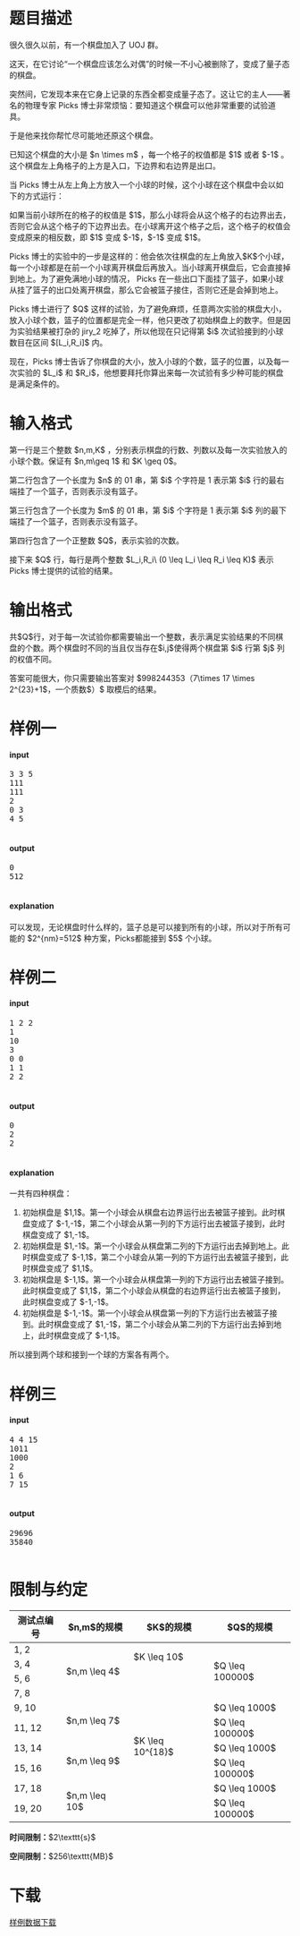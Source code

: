 # 题目描述

<p>很久很久以前，有一个棋盘加入了 UOJ 群。</p>
<p>这天，在它讨论“一个棋盘应该怎么对偶”的时候一不小心被删除了，变成了量子态的棋盘。</p>
<p>突然间，它发现本来在它身上记录的东西全都变成量子态了。这让它的主人——著名的物理专家 Picks 博士非常烦恼：要知道这个棋盘可以他非常重要的试验道具。</p>
<p>于是他来找你帮忙尽可能地还原这个棋盘。</p>
<p>已知这个棋盘的大小是 $n \times m$ ，每一个格子的权值都是 $1$ 或者 $-1$ 。这个棋盘左上角格子的上方是入口，下边界和右边界是出口。</p>
<p>当 Picks 博士从左上角上方放入一个小球的时候，这个小球在这个棋盘中会以如下的方式运行：</p>
<p>如果当前小球所在的格子的权值是 $1$，那么小球将会从这个格子的右边界出去，否则它会从这个格子的下边界出去。在小球离开这个格子之后，这个格子的权值会变成原来的相反数，即 $1$ 变成 $-1$，$-1$ 变成 $1$。</p>
<p>Picks 博士的实验中的一步是这样的：他会依次往棋盘的左上角放入$K$个小球，每一个小球都是在前一个小球离开棋盘后再放入。当小球离开棋盘后，它会直接掉到地上。为了避免满地小球的情况， Picks 在一些出口下面挂了篮子，如果小球从挂了篮子的出口处离开棋盘，那么它会被篮子接住，否则它还是会掉到地上。</p>
<p>Picks 博士进行了 $Q$ 这样的试验，为了避免麻烦，任意两次实验的棋盘大小，放入小球个数，篮子的位置都是完全一样，他只更改了初始棋盘上的数字。但是因为实验结果被打杂的 jiry_2 吃掉了，所以他现在只记得第 $i$ 次试验接到的小球数目在区间 $[L_i,R_i]$ 内。</p>
<p>现在，Picks 博士告诉了你棋盘的大小，放入小球的个数，篮子的位置，以及每一次实验的 $L_i$ 和 $R_i$，他想要拜托你算出来每一次试验有多少种可能的棋盘是满足条件的。</p>

# 输入格式


<p>第一行是三个整数 $n,m,K$ ，分别表示棋盘的行数、列数以及每一次实验放入的小球个数。保证有 $n,m\geq 1$ 和 $K \geq 0$。</p>
<p>第二行包含了一个长度为 $n$ 的 01 串，第 $i$ 个字符是 1 表示第 $i$ 行的最右端挂了一个篮子，否则表示没有篮子。</p>
<p>第三行包含了一个长度为 $m$ 的 01 串，第 $i$ 个字符是 1 表示第 $i$ 列的最下端挂了一个篮子，否则表示没有篮子。</p>
<p>第四行包含了一个正整数 $Q$，表示实验的次数。</p>
<p>接下来 $Q$ 行，每行是两个整数 $L_i,R_i\ (0 \leq L_i \leq R_i \leq K)$ 表示 Picks 博士提供的试验的结果。</p>

# 输出格式


<p>共$Q$行，对于每一次试验你都需要输出一个整数，表示满足实验结果的不同棋盘的个数。两个棋盘时不同的当且仅当存在$i,j$使得两个棋盘第 $i$ 行第 $j$ 列的权值不同。</p>
<p>答案可能很大，你只需要输出答案对 $998244353（7\times 17 \times 2^{23}+1$，一个质数$）$ 取模后的结果。</p>

# 样例一


<h4>input</h4>
<pre>3 3 5
111
111
2
0 3
4 5

</pre>

<h4>output</h4>
<pre>0
512

</pre>

<h4>explanation</h4>
<p>可以发现，无论棋盘时什么样的，篮子总是可以接到所有的小球，所以对于所有可能的 $2^{nm}=512$ 种方案，Picks都能接到 $5$ 个小球。</p>

# 样例二


<h4>input</h4>
<pre>1 2 2
1
10
3
0 0
1 1
2 2

</pre>

<h4>output</h4>
<pre>0
2
2

</pre>

<h4>explanation</h4>
<p>一共有四种棋盘：</p>
<ol><li>初始棋盘是 $1,1$。第一个小球会从棋盘右边界运行出去被篮子接到。此时棋盘变成了 $-1,-1$，第二个小球会从第一列的下方运行出去被篮子接到，此时棋盘变成了 $1,-1$。</li>
<li>初始棋盘是 $1,-1$。第一个小球会从棋盘第二列的下方运行出去掉到地上。此时棋盘变成了 $-1,1$，第二个小球会从第一列的下方运行出去被篮子接到，此时棋盘变成了 $1,1$。</li>
<li>初始棋盘是 $-1,1$。第一个小球会从棋盘第一列的下方运行出去被篮子接到。此时棋盘变成了 $1,1$，第二个小球会从棋盘的右边界运行出去被篮子接到，此时棋盘变成了 $-1,-1$。</li>
<li>初始棋盘是 $-1,-1$。第一个小球会从棋盘第一列的下方运行出去被篮子接到。此时棋盘变成了 $1,-1$，第二个小球会从第二列的下方运行出去掉到地上，此时棋盘变成了 $-1,1$。</li>
</ol><p>所以接到两个球和接到一个球的方案各有两个。</p>

# 样例三


<h4>input</h4>
<pre>4 4 15
1011
1000
2
1 6
7 15

</pre>

<h4>output</h4>
<pre>29696
35840

</pre>


# 限制与约定


<div class="table-responsive">
<table class="table table-bordered table-text-center table-vertical-middle"><thead><tr><th>测试点编号</th>
<th>$n,m$的规模</th>
<th>$K$的规模</th>
<th>$Q$的规模</th>
</tr></thead><tbody><tr><td>1, 2</td><td rowspan="4">$n,m \leq 4$</td><td rowspan="2">$K \leq 10$</td><td rowspan="4"> $Q \leq 100000$</td></tr><tr><td>3, 4</td></tr><tr><td>5, 6</td><td rowspan="8">$K \leq 10^{18}$</td></tr><tr><td>7, 8</td></tr><tr><td>9, 10</td><td rowspan="2">$n,m \leq 7$</td><td>$Q \leq 1000$</td></tr><tr><td>11, 12</td><td>$Q \leq 100000$</td></tr><tr><td>13, 14</td><td rowspan="2">$n,m \leq 9$</td><td>$Q \leq 1000$</td></tr><tr><td>15, 16</td><td>$Q \leq 100000$</td></tr><tr><td>17, 18</td><td rowspan="2">$n,m \leq 10$</td><td>$Q \leq 1000$</td></tr><tr><td>19, 20</td><td>$Q \leq 100000$</td></tr></tbody></table></div>

<p><strong>时间限制：</strong>$2\texttt{s}$</p>
<p><strong>空间限制：</strong>$256\texttt{MB}$</p>

# 下载


<p><a href="/download.php?type=problem&amp;id=141">样例数据下载</a></p>
